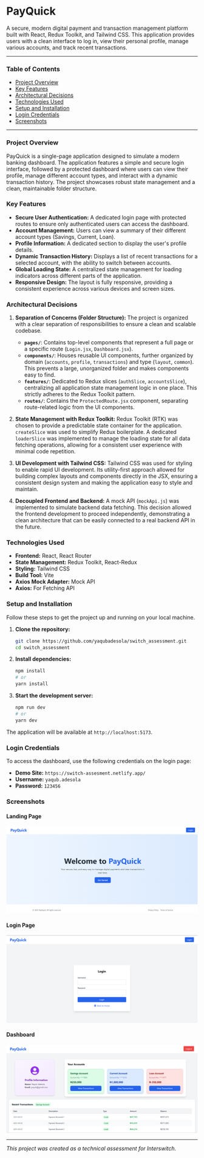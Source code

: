 # PayQuick

A secure, modern digital payment and transaction management platform built with React, Redux Toolkit, and Tailwind CSS. This application provides users with a clean interface to log in, view their personal profile, manage various accounts, and track recent transactions.

---

### Table of Contents

- [Project Overview](#project-overview)
- [Key Features](#key-features)
- [Architectural Decisions](#architectural-decisions)
- [Technologies Used](#technologies-used)
- [Setup and Installation](#setup-and-installation)
- [Login Credentials](#login-credentials)
- [Screenshots](#screenshots)

---

### Project Overview

PayQuick is a single-page application designed to simulate a modern banking dashboard. The application features a simple and secure login interface, followed by a protected dashboard where users can view their profile, manage different account types, and interact with a dynamic transaction history. The project showcases robust state management and a clean, maintainable folder structure.

### Key Features

- **Secure User Authentication:** A dedicated login page with protected routes to ensure only authenticated users can access the dashboard.
- **Account Management:** Users can view a summary of their different account types (Savings, Current, Loan).
- **Profile Information:** A dedicated section to display the user's profile details.
- **Dynamic Transaction History:** Displays a list of recent transactions for a selected account, with the ability to switch between accounts.
- **Global Loading State:** A centralized state management for loading indicators across different parts of the application.
- **Responsive Design:** The layout is fully responsive, providing a consistent experience across various devices and screen sizes.

### Architectural Decisions

1.  **Separation of Concerns (Folder Structure):**
    The project is organized with a clear separation of responsibilities to ensure a clean and scalable codebase.

    - **`pages/`**: Contains top-level components that represent a full page or a specific route (`Login.jsx`, `Dashboard.jsx`).
    - **`components/`**: Houses reusable UI components, further organized by domain (`accounts`, `profile`, `transactions`) and type (`layout`, `common`). This prevents a large, unorganized folder and makes components easy to find.
    - **`features/`**: Dedicated to Redux slices (`authSlice`, `accountsSlice`), centralizing all application state management logic in one place. This strictly adheres to the Redux Toolkit pattern.
    - **`routes/`**: Contains the `ProtectedRoute.jsx` component, separating route-related logic from the UI components.

2.  **State Management with Redux Toolkit:**
    Redux Toolkit (RTK) was chosen to provide a predictable state container for the application. `createSlice` was used to simplify Redux boilerplate. A dedicated `loaderSlice` was implemented to manage the loading state for all data fetching operations, allowing for a consistent user experience with minimal code repetition.

3.  **UI Development with Tailwind CSS:**
    Tailwind CSS was used for styling to enable rapid UI development. Its utility-first approach allowed for building complex layouts and components directly in the JSX, ensuring a consistent design system and making the application easy to style and maintain.

4.  **Decoupled Frontend and Backend:**
    A mock API (`mockApi.js`) was implemented to simulate backend data fetching. This decision allowed the frontend development to proceed independently, demonstrating a clean architecture that can be easily connected to a real backend API in the future.

### Technologies Used

- **Frontend:** React, React Router
- **State Management:** Redux Toolkit, React-Redux
- **Styling:** Tailwind CSS
- **Build Tool:** Vite
- **Axios Mock Adapter:** Mock API
- **Axios:** For Fetching API

### Setup and Installation

Follow these steps to get the project up and running on your local machine.

1.  **Clone the repository:**

    ```bash
    git clone https://github.com/yaqubadesola/switch_assessment.git
    cd switch_assessment
    ```

2.  **Install dependencies:**

    ```bash
    npm install
    # or
    yarn install
    ```

3.  **Start the development server:**
    ```bash
    npm run dev
    # or
    yarn dev
    ```

The application will be available at `http://localhost:5173`.

### Login Credentials

To access the dashboard, use the following credentials on the login page:

- **Demo Site:** `https://switch-assesment.netlify.app/`
- **Username:** `yaqub.adesola`
- **Password:** `123456`

### Screenshots

#### Landing Page

![Landing Page](https://github.com/yaqubadesola/switch_assessment/blob/master/docs/images/LandingPage.png)

#### Login Page

![Login Page](https://github.com/yaqubadesola/switch_assessment/blob/master/docs/images/LoginPage.png)

#### Dashboard

![Dashboard](https://github.com/yaqubadesola/switch_assessment/blob/master/docs/images/DashboardPage.png)

---

_This project was created as a technical assessment for Interswitch._
